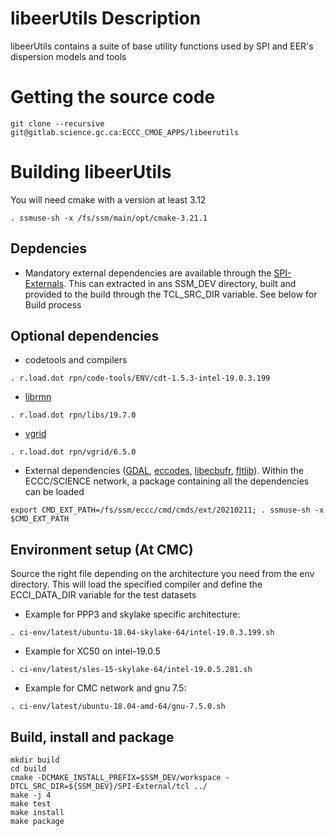 # libeerUtils Description
libeerUtils contains a suite of base utility functions used by SPI and EER's dispersion models and tools

# Getting the source code
```shell
git clone --recursive git@gitlab.science.gc.ca:ECCC_CMOE_APPS/libeerutils
```
# Building libeerUtils
You will need cmake with a version at least 3.12
```shell
. ssmuse-sh -x /fs/ssm/main/opt/cmake-3.21.1
```

## Depdencies
* Mandatory external dependencies are available through the [SPI-Externals](https://gitlab.science.gc.ca/ECCC_CMOE_APPS/SPI-External). This can extracted in ans SSM_DEV directory, built and provided to the build through the TCL_SRC_DIR variable. See below for Build process

## Optional dependencies
* codetools and compilers
```shell
. r.load.dot rpn/code-tools/ENV/cdt-1.5.3-intel-19.0.3.199
```

* [librmn](https://gitlab.science.gc.ca/RPN-SI/librmn)
```shell
. r.load.dot rpn/libs/19.7.0
```

* [vgrid](https://gitlab.science.gc.ca/RPN-SI/vgrid)
```shell
. r.load.dot rpn/vgrid/6.5.0
```

* External dependencies ([GDAL](https://gdal.org/), [eccodes](https://confluence.ecmwf.int/display/ECC), [libecbufr](https://github.com/ECCC-MSC/libecbufr), [fltlib](https://sourceforge.net/projects/fltlib)). Within the ECCC/SCIENCE network, a package containing all the dependencies can be loaded
```shell
export CMD_EXT_PATH=/fs/ssm/eccc/cmd/cmds/ext/20210211; . ssmuse-sh -x $CMD_EXT_PATH
```

## Environment setup (At CMC)

Source the right file depending on the architecture you need from the env directory. This will load the specified compiler and define the ECCI_DATA_DIR variable for the test datasets

- Example for PPP3 and skylake specific architecture:
```shell
. ci-env/latest/ubuntu-18.04-skylake-64/intel-19.0.3.199.sh
```

- Example for XC50 on intel-19.0.5
```shell
. ci-env/latest/sles-15-skylake-64/intel-19.0.5.281.sh
```

- Example for CMC network and gnu 7.5:
```shell
. ci-env/latest/ubuntu-18.04-amd-64/gnu-7.5.0.sh
```

## Build, install and package
```shell
mkdir build
cd build
cmake -DCMAKE_INSTALL_PREFIX=$SSM_DEV/workspace -DTCL_SRC_DIR=${SSM_DEV}/SPI-External/tcl ../
make -j 4
make test
make install
make package
```
